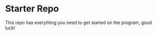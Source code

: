 # Starter Repo

This repo has everything you need to get started on the program, good luck!

<!-- model folder is the old implementation -->
